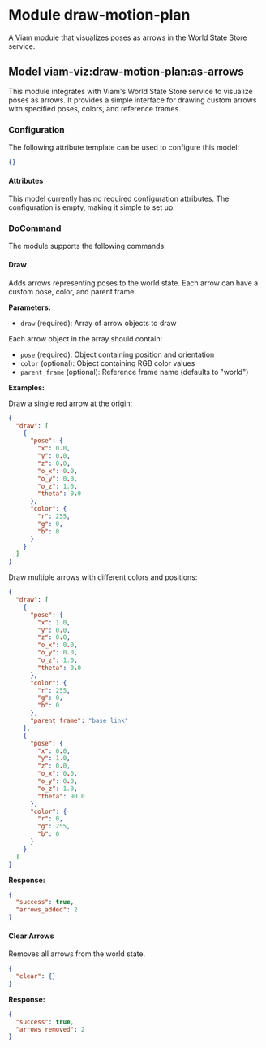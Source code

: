 # Module draw-motion-plan

A Viam module that visualizes poses as arrows in the World State Store service.

## Model viam-viz:draw-motion-plan:as-arrows

This module integrates with Viam's World State Store service to visualize poses as arrows. It provides a simple interface for drawing custom arrows with specified poses, colors, and reference frames.

### Configuration

The following attribute template can be used to configure this model:

```json
{}
```

#### Attributes

This model currently has no required configuration attributes. The configuration is empty, making it simple to set up.

### DoCommand

The module supports the following commands:

#### Draw

Adds arrows representing poses to the world state. Each arrow can have a custom pose, color, and parent frame.

**Parameters:**

- `draw` (required): Array of arrow objects to draw

Each arrow object in the array should contain:

- `pose` (required): Object containing position and orientation
- `color` (optional): Object containing RGB color values
- `parent_frame` (optional): Reference frame name (defaults to "world")

**Examples:**

Draw a single red arrow at the origin:

```json
{
  "draw": [
    {
      "pose": {
        "x": 0.0,
        "y": 0.0,
        "z": 0.0,
        "o_x": 0.0,
        "o_y": 0.0,
        "o_z": 1.0,
        "theta": 0.0
      },
      "color": {
        "r": 255,
        "g": 0,
        "b": 0
      }
    }
  ]
}
```

Draw multiple arrows with different colors and positions:

```json
{
  "draw": [
    {
      "pose": {
        "x": 1.0,
        "y": 0.0,
        "z": 0.0,
        "o_x": 0.0,
        "o_y": 0.0,
        "o_z": 1.0,
        "theta": 0.0
      },
      "color": {
        "r": 255,
        "g": 0,
        "b": 0
      },
      "parent_frame": "base_link"
    },
    {
      "pose": {
        "x": 0.0,
        "y": 1.0,
        "z": 0.0,
        "o_x": 0.0,
        "o_y": 0.0,
        "o_z": 1.0,
        "theta": 90.0
      },
      "color": {
        "r": 0,
        "g": 255,
        "b": 0
      }
    }
  ]
}
```

**Response:**

```json
{
  "success": true,
  "arrows_added": 2
}
```

#### Clear Arrows

Removes all arrows from the world state.

```json
{
  "clear": {}
}
```

**Response:**

```json
{
  "success": true,
  "arrows_removed": 2
}
```
